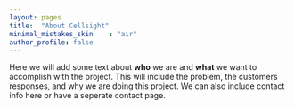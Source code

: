```yaml
---
layout: pages
title:  "About Cellsight"
minimal_mistakes_skin    : "air"
author_profile: false
---
```


Here we will add some text about **who** we are  and **what** we want to accomplish with the project. This will include the problem, the customers responses, and why we are doing this project. We can also include contact info here or have a seperate contact page.